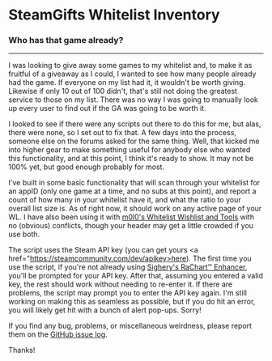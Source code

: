 # SteamGifts Whitelist Inventory
### Who has that game already?
---

I was looking to give away some games to my whitelist and, to make it as fruitful of a giveaway as I could, I wanted to see how many people already had the game. If everyone on my list had it, it wouldn't be worth giving. Likewise if only 10 out of 100 didn't, that's still not doing the greatest service to those on my list. There was no way I was going to manually look up every user to find out if the GA was going to be worth it.

I looked to see if there were any scripts out there to do this for me, but alas, there were none, so I set out to fix that. A few days into the process, someone else on the forums asked for the same thing. Well, that kicked me into higher gear to make something useful for anybody else who wanted this functionality, and at this point, I think it's ready to show. It may not be 100% yet, but good enough probably for most.

I've built in some basic functionality that will scan through your whitelist for an appID (only one game at a time, and no subs at this point), and report a count of how many in your whitelist have it, and what the ratio to your overall list size is. As of right now, it should work on any active page of your WL. I have also been using it with 
<a href="https://www.steamgifts.com/discussion/TSa4B/">m0l0's Whitelist Wishlist and Tools</a> with no (obvious) conflicts, though your header may get a little crowded if you use both.

The script uses the Steam API key (you can get yours <a href="https://steamcommunity.com/dev/apikey>here</a>). The first time you use the script, if you're not already using <a href="https://www.steamgifts.com/discussion/riOvr/">Sighery's RaChart™ Enhancer</a>, you'll be prompted for your API key. After that, assuming you entered a valid key, the rest should work without needing to re-enter it. If there are problems, the script may prompt you to enter the API key again. I'm still working on making this as seamless as possible, but if you do hit an error, you will likely get hit with a bunch of alert pop-ups. Sorry!

If you find any bug, problems, or miscellaneous weirdness, please report them on the <a href="https://github.com/Gaffi/SG-WL-Inventory/issues">GitHub issue log</a>.

Thanks!
